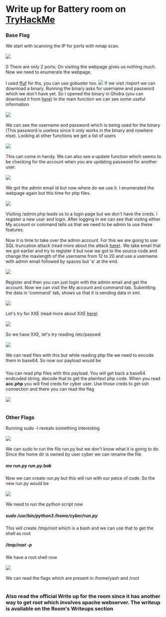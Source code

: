 <h1>Write up for Battery room on <a href='https://tryhackme.com'>TryHackMe</a></h1>

<h3>Base Flag</h3>

We start with scanning the IP for ports with nmap scan.
<br></br><img src='Screenshot (54).png' /><br></br>
0
There are only 2 ports. On visiting the webpage gives us nothing much. Now we need to enumerate the webpage.
<br></br>
I used <a href='https://github.com/ffuf/ffuf'>ffuf</a> for ths, you can use gobuster too.
<img src='Screenshot (55).png'/>
If we visit /report we can download a binary.
Running the binary asks for username and password which we don't have yet.
So I opened the binary in Ghidra (you can download it from <a href='https://ghidra-sre.org/'>here</a>)
In the main function we can see some useful information
<br></br><img src='Screenshot (56).png' /><br></br>
We can see the username and password which is being used for the binary (This password is useless since it only works in the binary and nowhere else).
Looking at other functions we get a list of users
<br></br><img src='Screenshot (58).png' /><br></br>
This can come in handy.
We can also see a update function which seems to be checking for the account when you are updating password for another user.
<br></br><img src='Screenshot (59).png'/><br></br>
We got the admin email id but now where do we use it. I enumerated the webpage again but this time for php files.
<br></br><img src='Screenshot (60).png'/><br></br>
Visiting /admin.php leads us to a login page but we don't have the creds. I register a new user and login. After logging in we can see that visitng either My account or command tells
us that we need to be admin to use these features.<br></br> Now it is time to take over the admin account.
For this we are going to use SQL truncation attack (read more about the attack <a href='https://resources.infosecinstitute.com/topic/sql-truncation-attack/'>here</a>).
We take email that we got earlier and try to register it but now we got to the source code and change the maxlength of the username from 12 to 20 and use a username with admin email followed by spaces but 'a' at the end.
<br></br><img src='Screenshot (62).png' /><br></br>
Register and then you can just login with the admin email and get the account.
Now we can visit the My account and command tab.
Submitting the data in 'command'  tab, shows us that it is sending data in xml.
<br></br><img src='Screenshot (63).png'/><br></br>
Let's try for XXE (read more about XXE <a href='https://portswigger.net/web-security/xxe'>here</a>)
<br></br><img src='Screenshot (64).png'/><br></br>
So we have XXE, let's try reading /etc/passwd
<br></br><img src='Screenshot (65).png'/><br></br>
We can read files with this but while reading php file we need to encode them in base64. So now our payload would be
<h5><!-- <!DOCTYPE foo [<!ENTITY ent SYSTEM 'php://filter/convert.base64-encode/resource={php file}'>]> --></h5>
You can read php files with this payload. You will get back a base64 endcoded string, decode that to get the plaintext php code. When you read <b>acc.php</b> you will find creds for 
cyber user. Use those creds to get ssh connection and there you can read the flag
<br></br><img src='Screenshot (66).png' /><br></br>

<h3>Other Flags</h3>
Running sudo -l reveals something interesting
<br></br><img src='Screenshot (67).png' /><br></br>
We can sudo to run the file run.py but we don't know what it is going to do. Since the home dir is owned by user cyber we can rename the file
<h5>mv run.py run.py.bak</h5>
Now we can create run.py but this will run with our peice of code. So the new run.py would be
<br></br><img src='Screenshot (68).png' /><br></br>
We need to run the python script now
<h5>sudo /usr/bin/python3 /home/cyber/run.py</h5>
This will create /tmp/root which is a bash and we can use that to get the shell as root
<h5>/tmp/root -p</h5>
We have a root shell now
<br></br><img src='Screenshot (69).png' /><br></br>
We can read the flags which are present in /home/yash and /root
<br></br>
<h3>Also read the official Write up for the room since it has another way to get root which involves apache webserver. The writeup is available on the Room's Writeups section</h3>
